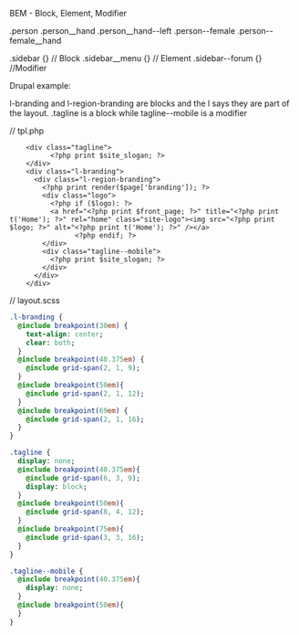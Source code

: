BEM - Block, Element, Modifier

.person
.person__hand
.person__hand--left
.person--female
.person--female__hand

.sidebar {} // Block
.sidebar__menu {} // Element
.sidebar--forum {} //Modifier

Drupal example:

l-branding and l-region-branding are blocks and the l says they are part of the layout.
.tagline is a block while tagline--mobile is a modifier

// tpl.php
```html+php
    <div class="tagline">
          <?php print $site_slogan; ?>
    </div>
    <div class="l-branding">
      <div class="l-region-branding">
        <?php print render($page['branding']); ?>
        <div class="logo">
          <?php if ($logo): ?>
          <a href="<?php print $front_page; ?>" title="<?php print t('Home'); ?>" rel="home" class="site-logo"><img src="<?php print $logo; ?>" alt="<?php print t('Home'); ?>" /></a>
                <?php endif; ?>
        </div>
        <div class="tagline--mobile">
          <?php print $site_slogan; ?>
        </div>
      </div>
    </div>
```


// layout.scss
```sass
.l-branding {
  @include breakpoint(30em) {
    text-align: center;
    clear: both;
  }
  @include breakpoint(40.375em) {
    @include grid-span(2, 1, 9);
  }
  @include breakpoint(50em){
    @include grid-span(2, 1, 12);
  }
  @include breakpoint(69em) {
    @include grid-span(2, 1, 16);
  }
}

.tagline {
  display: none;
  @include breakpoint(40.375em){
    @include grid-span(6, 3, 9);
    display: block;
  }
  @include breakpoint(50em){
    @include grid-span(8, 4, 12);
  }
  @include breakpoint(75em){
    @include grid-span(3, 3, 16);
  }
}

.tagline--mobile {
  @include breakpoint(40.375em){
    display: none;
  }
  @include breakpoint(50em){
  }
}
```

